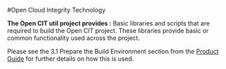 #Open Cloud Integrity Technology


**The Open CIT util project provides :** Basic libraries and scripts that are required to build the Open CIT project. These libraries provide basic or common functionality used across the project. 

Please see the 3.1	Prepare the Build Environment section from the [Product Guide](https://github.com/opencit/opencit/blob/release-cit-2.2-beta/OpenCIT_2.2_Beta_ProductGuide.pdf) for further details on how this is used.